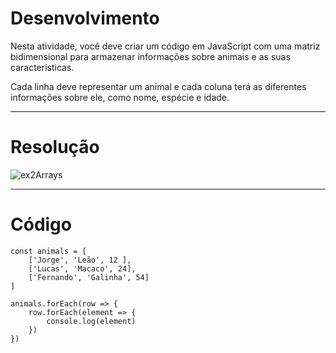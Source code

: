 # Desenvolvimento

Nesta atividade, você deve criar um código em JavaScript com uma matriz bidimensional para armazenar informações sobre animais e as suas características.

Cada linha deve representar um animal e cada coluna terá as diferentes informações sobre ele, como nome, espécie e idade.

---

# Resolução

![ex2Arrays](https://github.com/alvesdanrley/FAP_Softex/assets/129902303/d2bdc8d1-5f20-4202-881e-9dd8fe74febe)

---

# Código

```
const animals = [
    ['Jorge', 'Leão', 12 ],
    ['Lucas', 'Macaco', 24],
    ['Fernando', 'Galinha', 54]
]

animals.forEach(row => {
    row.forEach(element => {
        console.log(element)
    })
})
